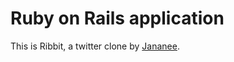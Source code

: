 # Ruby on Rails application

This is Ribbit, a twitter clone
by [Jananee](http://jananee.wordpress.com/).
